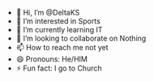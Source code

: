 - 👋 Hi, I’m @DeltaKS
- 👀 I’m interested in Sports
- 🌱 I’m currently learning IT
- 💞️ I’m looking to collaborate on Nothing
- 📫 How to reach me not yet
- 😄 Pronouns: He/HIM
- ⚡ Fun fact: I go to Church

<!---
DeltaKS/DeltaKS is a ✨ special ✨ repository because its `README.md` (this file) appears on your GitHub profile.
You can click the Preview link to take a look at your changes.
--->
